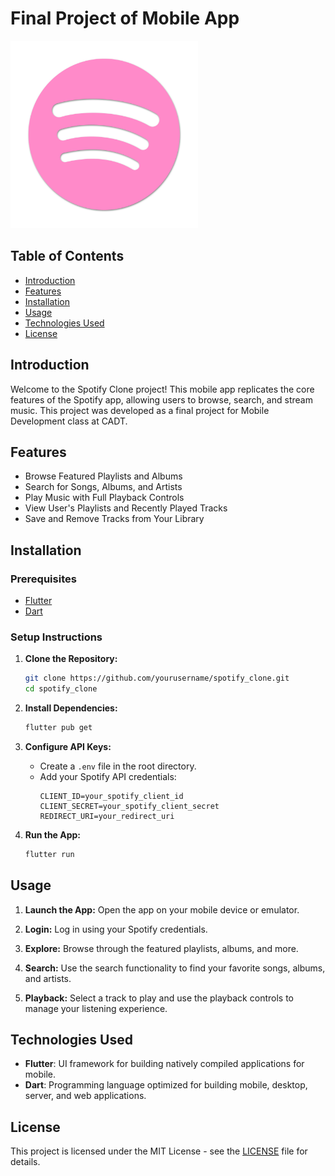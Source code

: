 # Final Project of Mobile App

<img src="assets/icon/icon.png" alt="Spotify" width="300" height="300">

## Table of Contents

- [Introduction](#introduction)
- [Features](#features)
- [Installation](#installation)
- [Usage](#usage)
- [Technologies Used](#technologies-used)
- [License](#license)

## Introduction

Welcome to the Spotify Clone project! This mobile app replicates the core features of the Spotify app, allowing users to browse, search, and stream music. This project was developed as a final project for Mobile Development class at CADT.

## Features

- Browse Featured Playlists and Albums
- Search for Songs, Albums, and Artists
- Play Music with Full Playback Controls
- View User's Playlists and Recently Played Tracks
- Save and Remove Tracks from Your Library

## Installation

### Prerequisites

- [Flutter](https://flutter.dev/docs/get-started/install)
- [Dart](https://dart.dev/get-dart)

### Setup Instructions

1. **Clone the Repository:**
    ```sh
    git clone https://github.com/yourusername/spotify_clone.git
    cd spotify_clone
    ```

2. **Install Dependencies:**
    ```sh
    flutter pub get
    ```

3. **Configure API Keys:**
   - Create a `.env` file in the root directory.
   - Add your Spotify API credentials:
     ```
     CLIENT_ID=your_spotify_client_id
     CLIENT_SECRET=your_spotify_client_secret
     REDIRECT_URI=your_redirect_uri
     ```

4. **Run the App:**
    ```sh
    flutter run
    ```

## Usage

1. **Launch the App:**
   Open the app on your mobile device or emulator.

2. **Login:**
   Log in using your Spotify credentials.

3. **Explore:**
   Browse through the featured playlists, albums, and more.

4. **Search:**
   Use the search functionality to find your favorite songs, albums, and artists.

5. **Playback:**
   Select a track to play and use the playback controls to manage your listening experience.

## Technologies Used

- **Flutter**: UI framework for building natively compiled applications for mobile.
- **Dart**: Programming language optimized for building mobile, desktop, server, and web applications.

## License

This project is licensed under the MIT License - see the [LICENSE](LICENSE) file for details.
